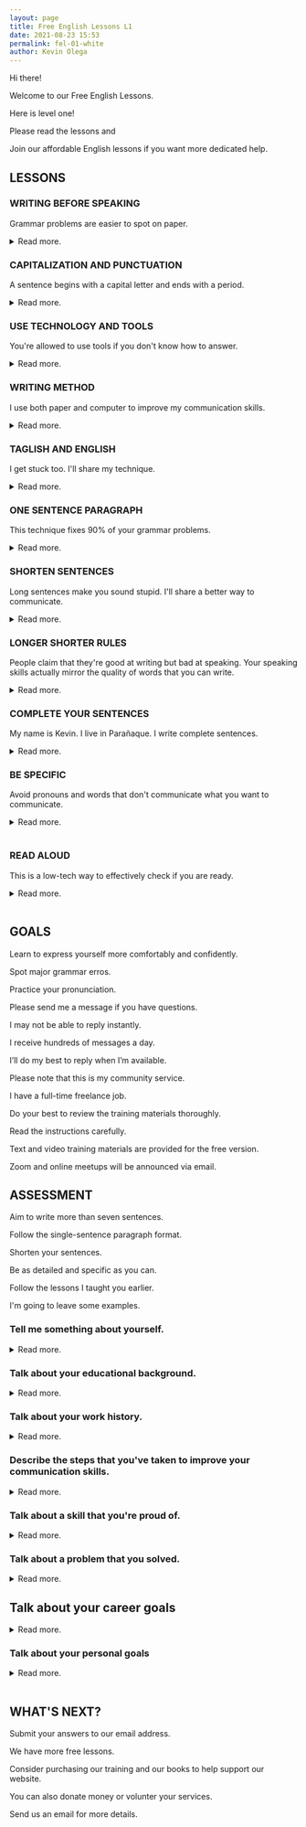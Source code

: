 ```yaml
--- 
layout: page
title: Free English Lessons L1
date: 2021-08-23 15:53
permalink: fel-01-white 
author: Kevin Olega 
--- 
```

Hi there!

Welcome to our Free English Lessons.

Here is level one!

Please read the lessons and

Join our affordable English lessons if you want more dedicated help.

## LESSONS

### WRITING BEFORE SPEAKING

Grammar problems are easier to spot on paper.

<details>
	<summary>Read more.</summary>
	<p>Write as if you are speaking to another person.</p>
	<p>Practice writing everything that you want to say.</p>
	<p>Include all the details.</p>
	<p>Fix the grammar on paper.</p>
	<p>You'll sound a lot better when you begin speaking.</p>
	<p><a href="">FURTHER READING: LINK TO LESSON</a></p>
</details>

### CAPITALIZATION AND PUNCTUATION

A sentence begins with a capital letter and ends with a period.

<details>
	<summary>Read more.</summary>
	<p>A sentence always begins with a capital letter.</p>
	<p>Proper nouns such as names, places, things, and events begin with a capital letter.</p>
	<p>Kevin, Parañaque City, Philippines, West Contact Services, and other proper nouns are written as capital letters.</p>
	<p>Sentences need to end with a punctuation marke like a period, question mark, or exclamation point.</p>
	<p>Failing to do so will give interviewers a bad impression of your communication skills.</p>
	<p><a href="">FURTHER READING: LINK TO LESSON</a></p>
</details>

### USE TECHNOLOGY AND TOOLS

You're allowed to use tools if you don't know how to answer.

<details>
	<summary>Read more.</summary>
	<p>Use the built-in spelling and grammar checker on Google Docs.</p>
	<p>Use the free Grammarly.com service.</p>
	<p>Google words that you don't know.</p>
	<p>Use Google Translate to get ideas on how to communicate your message.</p>
	<p>Tools help spot 90% of your errors.</p>
	<p>Using tools is not cheating.</p>
	<p><a href="">FURTHER READING: LINK TO LESSON</a></p>
</details>

### WRITING METHOD

I use both paper and computer to improve my communication skills.

<details>
	<summary>Read more.</summary>
	<p>I write my ideas on scratch paper.</p>
	<p>I rewrite important ideas in my notebook.</p>
	<p>I format and encode my writing on my computer.</p>
	<p>I record what I said using my phone.</p>
	<p>I listen to how I sound and write ideas on how to improve my communciation.</p>
	<p>I repeat the process until I'm happy with my message.</p>
	<p><a href="">FURTHER READING: LINK TO LESSON</a></p>
</details>

### TAGLISH AND ENGLISH

I get stuck too. I'll share my technique.

<details>
	<summary>Read more.</summary>
	<p>Write your ideas in Taglish.</p>
	<p>Convert your sentences into English.</p>
	<p>Rewrite your ideas until you are happy with the communication.</p>
	<p>Ideas are easier to process on paper than in your head.</p>
	<p>Always write your ideas even if it's in Filipino, you can always translate if you need to.</p>
	<p><a href="">FURTHER READING: LINK TO LESSON</a></p>
</details>

### ONE SENTENCE PARAGRAPH

This technique fixes 90% of your grammar problems.

<details>
	<summary>Read more.</summary>
	<p>Don't waste your effort composing paragraphs with five or more sentences.</p>
	<p>Treat each sentence like a paragraph.</p>
	<p>Include a space above and below your sentence.</p>
	<p>Give each sentence it's own line.</p>
	<p>You'll easily spot grammar problems when you write in this format.</p>
	<p><a href="">FURTHER READING: LINK TO LESSON</a></p>
</details>

### SHORTEN SENTENCES

Long sentences make you sound stupid. I'll share a better way to communicate.

<details>
	<summary>Read more.</summary>
	<p>Don't put all your ideas in one sencences.</p>
	<p>Keep your sentences short and simple.</p>
	<p>Avoid exceeding seven to eleven words when writing sentences.</p>
	<p>Each sentence should only have one idea.</p>
	<p>Ideas will flow smoother after you learn this lesson.</p>
	<p><a href="">FURTHER READING: LINK TO LESSON</a></p>
</details>


### LONGER SHORTER RULES

People claim that they're good at writing but bad at speaking. Your speaking skills actually mirror the quality of words that you can write.

<details>
	<summary>Read more.</summary>
	<p>Write longer then shorter.</p>
	<p>I write 100 sentences about myself.</p>
	<p>I select the best fifty sentences that I can use in interviews.</p>
	<p>I then select the best twenty sentences that will impress the interviewer.</p>
	<p>I finally select five sentences to introduce myself to the interviewer.</p>
	<p>I use the remaining sentences to answer follow-up questions.</p>
	<p>My name is Kevin.</p>
	<p>I live in Parañaque.</p>
	<p>My previous job was sales.</p>
	<p>I enjoy writing, exercising, and reading books.</p>
	<p>I want to work in a call center to earn ₱30,000 a month.</p>
	<p><a href="">FURTHER READING: LINK TO LESSON</a></p>
</details>

### COMPLETE YOUR SENTENCES

My name is Kevin. I live in Parañaque. I write complete sentences.

<details>
	<summary>Read more.</summary>
	<p>A sentence begins with a capital letter and ends with a punctuation mark.</p>
	<p>A sentence needs to have a subject.</p>
	<p>A sentence needs to have a verb.</p>
	<p>A sentence needs to have an object or receiver of the action.</p>
	<p>Write complete sentences.</p>
	<p>Avoid speaking in phrases.</p>
	<p><a href="">FURTHER READING: LINK TO LESSON</a></p>
</details>

### BE SPECIFIC

Avoid pronouns and words that don't communicate what you want to communicate. 

<details>
	<summary>Read more.</summary>
	<p>It's always a good idea to avoid pronouns. </p>
	<p>Overused pronouns create problems because you can get confused.</p>
	<p>He did it after going there.</p>
	<p>Who did what? What did he do? Where did he go?</p>
	<p>Kevin ate at the restaurant after going to the gym.</p>
	<p>Avoid using pronouns to avoid confusion.</p>
	<p><a href="">FURTHER READING: LINK TO LESSON</a></p>
</details>
<br>


### READ ALOUD

This is a low-tech way to effectively check if you are ready.

<details>
	<summary>Read more.</summary>
	<p>We sometimes don't have access to a spelling and grammar check software.</p>
	<p>Read what you've written aloud.</p>
	<p>Listen to how your writing sounds.</p>
	<p>Are you happy with how the message is delivered?</p>
	<p>Read your writing aloud.</p>
	<p><a href="">FURTHER READING: LINK TO LESSON</a></p>
</details>
<br>



## GOALS

Learn to express yourself more comfortably and confidently.

Spot major grammar erros.

Practice your pronunciation.

Please send me a message if you have questions.

I may not be able to reply instantly.

I receive hundreds of messages a day.

I’ll do my best to reply when I’m available.

Please note that this is my community service.

I have a full-time freelance job.

Do your best to review the training materials thoroughly.

Read the instructions carefully.

Text and video training materials are provided for the free version.

Zoom and online meetups will be announced via email.


## ASSESSMENT

Aim to write more than seven sentences.

Follow the single-sentence paragraph format.

Shorten your sentences.

Be as detailed and specific as you can.

Follow the lessons I taught you earlier.

I'm going to leave some examples.

### Tell me something about yourself.

<details>
	<summary>Read more.</summary>
	<p>My name is Kevin.</p>
	<p>I live in Parañaque.</p>
	<p>I worked in sales.</p>
	<p>I enjoy writing and studying.</p>
	<p>I love going to the gym.</p>
	<p>I like investing in computers.</p>
	<p>I'm grateful that I get to work from home.</p>
	<p>I spend my free time taking care of my dogs.</p>
	<p>I can deadlift 365 lbs.</p>
	<p>I plan to go camping after the pandemic.</p>
	<p>Now it's your turn.</p>
	<p>Tell me something about yourself.</p>
	<p><a href="">FURTHER READING: LINK TO LESSON</a></p>
</details>


### Talk about your educational background.

<details>
	<summary>Read more.</summary>
	<p>I studied at iAcademy Makati.</p>
	<p>I studied business management.</p>
	<p>I had some programming courses.</p>
	<p>I learned how to cook in 2016.</p>
	<p>I got interested in sports science so I began studying strength training principles.</p>
	<p>I bought a course in marketing and business writing.</p>
	<p>I learned how to drive in 2018</p>
	<p>I studied negotiations and project management back in 2019.</p>
	<p>I studied CSS in 2020.</p>
	<p>I studied Jekyll in 2021.</p>
	<p>I try to learn a new skill every year.</p>
	<p>I'm studying Javascript and databases this year.</p>
	<p>How about you?</p>
	<p>What topics have you studied</p>
	<p>What topics do you want to study?</p>
	<p><a href="">FURTHER READING: LINK TO LESSON</a></p>
</details>

### Talk about your work history.

<details>
	<summary>Read more.</summary>
	<p>I was a part-time store clerk for a family business in 2005.</p>
	<p>I got my first job as a mall promodizer the same year.</p>
	<p>I worked selling real estate.</p>
	<p>I made ₱300,000 selling real estate.</p>
	<p>I transfered to an insurance company because I thought the work would be easier.</p>
	<p>I didn't get a lot of sales working for an insurance company but I did learn a lot.</p>
	<p>I worked for a Korean language center, and taught English to kids.</p>
	<p>I began working for a call center school in 2007.</p>
	<p>We helped thousands of students get hired in a call center.</p>
	<p>Our call center school opened another company and I became a supervisor.</p>
	<p>Unfortunately the company closed down and found myself unemployed.</p>
	<p>I worked as a freelance salesperson and trainer for a health and beauty company.</p>
	<p>I survived by accepting tutorial jobs near me.</p>
	<p>I later worked for a recruitment company.</p>
	<p>I worked in IT sales and made ₱50k a month.</p>
	<p>I went on a mini-retirement for a year and travel using my savings.</p>
	<p>I worked for West Contact Services in 2013 and became top agent until I left in 2016.</p>
	<p>I started working as a professional writer in 2016.</p>
	<p>I became a VA and got promoted to project manager.</p>
	<p>I've been spending my free time studying different skills like programming and video editing.</p>
	<p>My goal is to earn around $2,500 a month.</p>
	<p>How about you?</p>
	<p>Tell me about your work history.</p>
	<p><a href="">FURTHER READING: LINK TO LESSON</a></p>
</details>

### Describe the steps that you've taken to improve your communication skills.


<details>
	<summary>Read more.</summary>
	<p>I read a lot of books.</p>
	<p>I've been writing about my ideas and experience since 2005.</p>
	<p>I write every day.</p>
	<p>I listen to podcasts, audiobooks, interviews, and write notes.</p>
	<p>I have ten boxes full of notes.</p>
	<p>I have about 50,000 notes on my computer.</p>
	<p>I also make an effort to teach others what I know.</p>
	<p>I talk to people whenever possible.</p>
	<p>I share my ideas.</p>
	<p>I try to teach or sell something.</p>
	<p>I fail a lot but I feel that I get better with every failure.</p>
	<p>I used to watch a lot of movies but I don't feel that I make progress.</p>
	<p>I've only made progress when I'm opening my mouth or moving my hands.</p>
	<p>How about you?</p>
	<p>What steps have you taken to improve your communication skills?</p>
	<p><a href="">FURTHER READING: LINK TO LESSON</a></p>
</details>

### Talk about a skill that you're proud of.


<details>
	<summary>Read more.</summary>
	<p>I'm proud of my cooking skills.</p>
	<p>I got into an accident when I was younger.</p>
	<p>My family kept me out of the kitchen and as a result I didn't have any cooking skills.</p>
	<p>I only learned how to cook when I turned twenty six.</p>
	<p>I bought a beginners cook book.</p>
	<p>I bought a giant french cook book.</p>
	<p>I studies videos of Jamie Oliver, Gordon Ramsay, and Heston Blumenthal.</p>
	<p>I watched the videos again and again.</p>
	<p>I bought tools and ingredients then tested the recipes at home.</p>
	<p>I invited friends to eat at my home during my rest days.</p>
	<p>I volunteered to help at the kitchen or cook during gatherings.</p>
	<p>I made friends with chefs and people in the food business.</p>
	<p>I asked for tips and feedback on my cooking.</p>
	<p>I made a friend at my call center job and we began selling food at the office.</p>
	<p>I made a lot of money selling food at the call center.</p>
	<p>I only cook beef and eggs these days.</p>
	<p>I ocassionally make cheesecake and give a box to my friends as gifts.</p>
	<p>I learned a lot of things that I was missing when I learned how to cook.</p>
	<p>I remember that I got my call center job by talking about my cooking skills.</p>
	<p>How about you?</p>
	<p>Tell me about a skill that you're proud of.</p>
	<p><a href="">FURTHER READING: LINK TO LESSON</a></p>
</details>

###  Talk about a problem that you solved.

<details>
	<summary>Read more.</summary>
	<p>Our family didn't have enough money.</p>
	<p>I got kicked out of college because of poor communication skills.</p>
	<p>I got a job at a promodizer.</p>
	<p>I was only earning six thousand pesos a month.</p>
	<p>My boss recommended I continue studying.</p>
	<p>I spent money buying books.</p>
	<p>I spent my bonus to pay for training and seminars.</p>
	<p>I got better jobs when I got better skills.</p>
	<p>I started getting better quality jobs as my communication got better.</p>
	<p>I've received support and advice that got me to where I am today.</p>
	<p>It wasn't always easy.</p>
	<p>Speaking to people is hard.</p>
	<p>I was a naturally shy person.</p>
	<p>I tended to say the wrong words.</p>
	<p>I was always rejected by people.</p>
	<p>I spent a long time feeling depressed.</p>
	<p>I kept going anyway.</p>
	<p>I spent all my available resources to learn skills and get better.</p>
	<p>I was writing and taking notes every day.</p>
	<p>I was studying on the bus, during lunch breaks, and before going to sleep.</p>
	<p>I said no to a lot of invitations.</p>
	<p>I eventually won.</p>
	<p>However, it wasn't easy.</p>
	<p>Learning skills seems to be the best solution to solving personal and financial problems.</p>
	<p>How about you?</p>
	<p>Share a story about how you solved a problem.</p>

	<p><a href="">FURTHER READING: LINK TO LESSON</a></p>
</details>

## Talk about your career goals

<details>
	<summary>Read more.</summary>
	<p>It's unfortunate that I'm writing this in 2021.</p>
	<p>I already achieved most of my career goals.</p>
	<p>I've hit all the milestones that I thought I could only wish or pray for when I was younger.</p>
	<p>I've sold enough product to get a six-figure income.</p>
	<p>I've helped hundreds of people get hired at their dream jobs.</p>
	<p>I've worked in IT.</p>
	<p>I've worked in recruitment.</p>
	<p>I've worked in sales.</p>
	<p>I've become a trainer.</p>
	<p>I've become a top agent.</p>
	<p>I've been promoted to a manager position.</p>
	<p>I've gone on a mini-retirement.</p>
	<p>I can now work from anywhere with an internet connection.</p>
	<p>I'm already at my target.</p>
	<p>There are a few things that I'm aiming for.</p>
	<p>I'm looking to increase my income to $2,500 a month through my job.</p>
	<p>I'd like to get better at making videos.</p>
	<p>I'd like to complete my programming lessons.</p>
	<p>That's it.</p>
	<p>How about you?</p>
	<p>What are your career goals?</p>
	<p><a href="">FURTHER READING: LINK TO LESSON</a></p>
</details>

### Talk about your personal goals

<details>
	<summary>Read more.</summary>
	<p>I'm really happy where I am right now.</p>
	<p>I've already bought everything that I've wanted to buy.</p>
	<p>I have a few more items on my list.</p>
	<p>I'd love to increase my income to $2,500 a month.</p>
	<p>I'd love to learn how to program.</p>
	<p>I'd love to spend time practicing boxing and jiujitsu.</p>
	<p>I'd love to go on hiking and camping trips.</p>
	<p>I'd love to hire a second assistant to take over some of my jobs so I can spend more time watching anime.</p>
	<p>That's it.</p>
	<p>How about you?</p>
	<p>What are your personal goals?</p>
	<p><a href="">FURTHER READING: LINK TO LESSON</a></p>
</details>
<br>

## WHAT'S NEXT?

Submit your answers to our email address.

We have more free lessons.

Consider purchasing our training and our books to help support our website.

You can also donate money or volunter your services.

Send us an email for more details.

